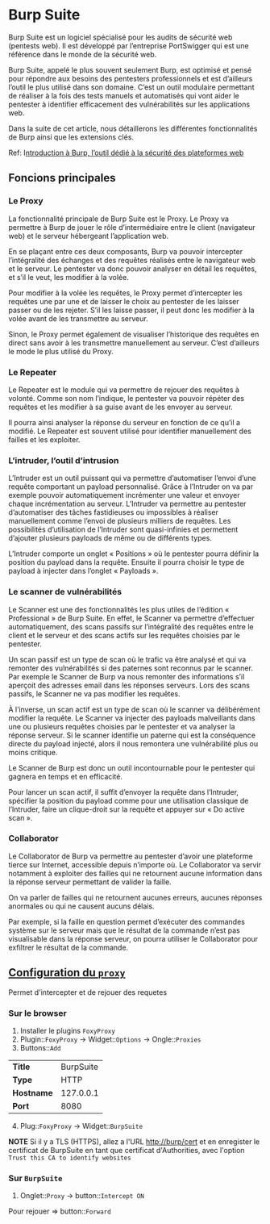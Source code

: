 # Burp Suite

Burp Suite est un logiciel spécialisé pour les audits de sécurité web (pentests web). Il est développé par l’entreprise PortSwigger qui est une référence dans le monde de la sécurité web.

Burp Suite, appelé le plus souvent seulement Burp, est optimisé et pensé pour répondre aux besoins des pentesters professionnels et est d’ailleurs l’outil le plus utilisé dans son domaine. C’est un outil modulaire permettant de réaliser à la fois des tests manuels et automatisés qui vont aider le pentester à identifier efficacement des vulnérabilités sur les applications web.

Dans la suite de cet article, nous détaillerons les différentes fonctionnalités de Burp ainsi que les extensions clés. 

Ref: I[ntroduction à Burp, l’outil dédié à la sécurité des plateformes web](https://www.vaadata.com/blog/fr/introduction-burp-outil-dedie-securite-plateformes-web/)

## Foncions principales

### Le Proxy

La fonctionnalité principale de Burp Suite est le Proxy. Le Proxy va permettre à Burp de jouer le rôle d’intermédiaire entre le client (navigateur web) et le serveur hébergeant l’application web.

En se plaçant entre ces deux composants, Burp va pouvoir intercepter l’intégralité des échanges et des requêtes réalisés entre le navigateur web et le serveur. Le pentester va donc pouvoir analyser en détail les requêtes, et s’il le veut, les modifier à la volée.

Pour modifier à la volée les requêtes, le Proxy permet d’intercepter les requêtes une par une et de laisser le choix au pentester de les laisser passer ou de les rejeter. S’il les laisse passer, il peut donc les modifier à la volée avant de les transmettre au serveur.

Sinon, le Proxy permet également de visualiser l’historique des requêtes en direct sans avoir à les transmettre manuellement au serveur. C’est d’ailleurs le mode le plus utilisé du Proxy.

### Le Repeater

Le Repeater est le module qui va permettre de rejouer des requêtes à volonté. Comme son nom l’indique, le pentester va pouvoir répéter des requêtes et les modifier à sa guise avant de les envoyer au serveur.

Il pourra ainsi analyser la réponse du serveur en fonction de ce qu’il a modifié. Le Repeater est souvent utilisé pour identifier manuellement des failles et les exploiter.

### L’intruder, l’outil d’intrusion

L’Intruder est un outil puissant qui va permettre d’automatiser l’envoi d’une requête comportant un payload personnalisé. Grâce à l’Intruder on va par exemple pouvoir automatiquement incrémenter une valeur et envoyer chaque incrémentation au serveur. L’Intruder va permettre au pentester d’automatiser des tâches fastidieuses ou impossibles à réaliser manuellement comme l’envoi de plusieurs milliers de requêtes. Les possibilités d’utilisation de l’Intruder sont quasi-infinies et permettent d’ajouter plusieurs payloads de même ou de différents types.

L’Intruder comporte un onglet « Positions » où le pentester pourra définir la position du payload dans la requête. Ensuite il pourra choisir le type de payload à injecter dans l’onglet « Payloads ».

### Le scanner de vulnérabilités

Le Scanner est une des fonctionnalités les plus utiles de l’édition « Professional » de Burp Suite. En effet, le Scanner va permettre d’effectuer automatiquement, des scans passifs sur l’intégralité des requêtes entre le client et le serveur et des scans actifs sur les requêtes choisies par le pentester.

Un scan passif est un type de scan où le trafic va être analysé et qui va remonter des vulnérabilités si des paternes sont reconnus par le scanner. Par exemple le Scanner de Burp va nous remonter des informations s’il aperçoit des adresses email dans les réponses serveurs. Lors des scans passifs, le Scanner ne va pas modifier les requêtes.

À l’inverse, un scan actif est un type de scan où le scanner va délibérément modifier la requête. Le Scanner va injecter des payloads malveillants dans une ou plusieurs requêtes choisies par le pentester et va analyser la réponse serveur. Si le scanner identifie un paterne qui est la conséquence directe du payload injecté, alors il nous remontera une vulnérabilité plus ou moins critique.

Le Scanner de Burp est donc un outil incontournable pour le pentester qui gagnera en temps et en efficacité.

Pour lancer un scan actif, il suffit d’envoyer la requête dans l’Intruder, spécifier la position du payload comme pour une utilisation classique de l’Intruder, faire un clique-droit sur la requête et appuyer sur « Do active scan ».

### Collaborator

Le Collaborator de Burp va permettre au pentester d’avoir une plateforme tierce sur Internet, accessible depuis n’importe où. Le Collaborator va servir notamment à exploiter des failles qui ne retournent aucune information dans la réponse serveur permettant de valider la faille.

On va parler de failles qui ne retournent aucunes erreurs, aucunes réponses anormales ou qui ne causent aucuns délais.

Par exemple, si la faille en question permet d’exécuter des commandes système sur le serveur mais que le résultat de la commande n’est pas visualisable dans la réponse serveur, on pourra utiliser le Collaborator pour exfiltrer le résultat de la commande.


## [Configuration du `proxy`](https://www.youtube.com/watch?v=MH3F6qqcgyw)

Permet d'intercepter et de rejouer des requetes

### Sur le browser

1. Installer le plugins `FoxyProxy`
2. Plugin::`FoxyProxy` -> Widget::`Options` -> Ongle::`Proxies`
3. Buttons::`Add`

|||
|---|---|
| **Title** | BurpSuite
| **Type** | HTTP
| **Hostname** | 127.0.0.1
| **Port** | 8080

4. Plug::`FoxyProxy` -> Widget::`BurpSuite`

**NOTE** Si il y a TLS (HTTPS), allez a l'URL [http://burp/cert](http://burp/cert) et en enregister le certificat de BurpSuite en tant que certificat d'Authorities, avec l'option `Trust this CA to identify websites`

### Sur `BurpSuite`

1. Onglet::`Proxy` -> button::`Intercept ON`

Pour rejouer => button::`Forward`